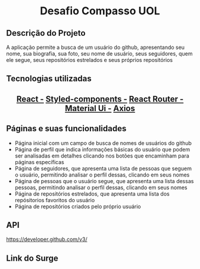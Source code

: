 <h1 align="center"> Desafio Compasso UOL </h1>

## Descrição do Projeto
<p> A aplicação permite a busca de um usuário do github, apresentando seu nome, sua biografia, sua foto, seu nome de usuário, seus seguidores, quem ele segue, seus repositórios estrelados e seus próprios repositórios </p>

## Tecnologias utilizadas
<h2 align="center">
    <a href="https://pt-br.reactjs.org/">React -</a>
    <a href="https://styled-components.com/">Styled-components -</a>
    <a href="https://reactrouter.com/web/guides/quick-start">React Router -</a>
    <a href="https://material-ui.com/pt/"> Material Ui -</a>
    <a href="https://www.npmjs.com/package/axios"> Axios </a>
</h2>

## Páginas e suas funcionalidades
<ul> 
   <li>Página inicial com um campo de busca de nomes de usuários do github</li>
   <li>Página de perfil que indica informações básicas do usuário que podem ser analisadas em detalhes clicando nos botões que encaminham para páginas específicas</li>
   <li>Página de seguidores, que apresenta uma lista de pessoas que seguem o usuário, permitindo analisar o perfil dessas, clicando em seus nomes</li>
   <li>Página de pessoas que o usuário segue, que apresenta uma lista dessas pessoas, permitindo analisar o perfil dessas, clicando em seus nomes</li>
   <li>Página de repositórios estrelados, que apresenta uma lista dos repósitorios favoritos do usuário </li>
   <li>Página de repositórios criados pelo próprio usuário</li>
</ul>

## API
<a> https://developer.github.com/v3/ </a>

## Link do Surge

<a> </a>